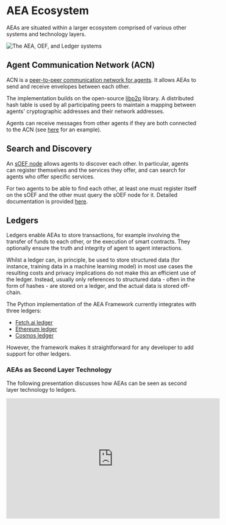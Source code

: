 # AEA Ecosystem

AEAs are situated within a larger ecosystem comprised of various other systems and technology layers.

<img src="../assets/oef-ledger.jpg" alt="The AEA, OEF, and Ledger systems" class="center">

## Agent Communication Network (ACN)

ACN is a <a href="../acn">peer-to-peer communication network for agents</a>. It allows AEAs to send and receive envelopes between each other.

The implementation builds on the open-source <a href="https://libp2p.io/" target="_blank">libp2p</a> library. A distributed hash table is used by all participating peers to maintain a mapping between agents' cryptographic addresses and their network addresses.

Agents can receive messages from other agents if they are both connected to the ACN (see <a href="../p2p-connection">here</a> for an example).

## Search and Discovery

An <a href="../simple-oef">sOEF node</a> allows agents to discover each other. In particular, agents can register themselves and the services they offer, and can search for agents who offer specific services.

For two agents to be able to find each other, at least one must register itself on the sOEF and the other must query the sOEF node for it. Detailed documentation is provided <a href="../simple-oef">here</a>.

## Ledgers

Ledgers enable AEAs to store transactions, for example involving the transfer of funds to each other, or the execution of smart contracts. They optionally ensure the truth and integrity of agent to agent interactions.

Whilst a ledger can, in principle, be used to store structured data (for instance, training data in a machine learning model) in most use cases the resulting costs and privacy implications do not make this an efficient use of the ledger. Instead, usually only references to structured data - often in the form of hashes - are stored on a ledger, and the actual data is stored off-chain.

The Python implementation of the AEA Framework currently integrates with three ledgers:

- <a href="https://docs.fetch.ai/ledger/" target="_blank">Fetch.ai ledger</a>
- <a href="https://ethereum.org/en/developers/learning-tools/" target="_blank">Ethereum ledger</a>
- <a href="https://v1.cosmos.network/sdk" target="_blank">Cosmos ledger</a>

However, the framework makes it straightforward for any developer to add support for other ledgers.

### AEAs as Second Layer Technology

The following presentation discusses how AEAs can be seen as second layer technology to ledgers.

<iframe width="560" height="315" src="https://www.youtube.com/embed/gvzYX7CYk-A" frameborder="0" allow="accelerometer; autoplay; encrypted-media; gyroscope; picture-in-picture" allowfullscreen></iframe>
